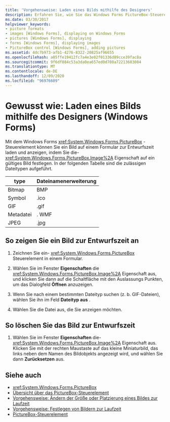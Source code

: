 ```yaml
---
title: 'Vorgehensweise: Laden eines Bilds mithilfe des Designers'
description: Erfahren Sie, wie Sie das Windows Forms PictureBox-Steuerelement verwenden, um ein Bild zur Entwurfszeit auf einem Formular zu laden und anzuzeigen.
ms.date: 03/30/2017
helpviewer_keywords:
- picture formats
- images [Windows Forms], displaying on Windows Forms
- pictures [Windows Forms], displaying
- forms [Windows Forms], displaying images
- PictureBox control [Windows Forms], adding pictures
ms.assetid: 4dc7b973-afb1-4276-8322-20825af96655
ms.openlocfilehash: a05ffe19412fc7a4e3e02f01336d89cce39fac8a
ms.sourcegitcommit: 9f6df084c53a3da0ea657ed0d708a72213683084
ms.translationtype: MT
ms.contentlocale: de-DE
ms.lasthandoff: 12/09/2020
ms.locfileid: "96976609"
---
```

# <a name="how-to-load-a-picture-using-the-designer-windows-forms"></a>Gewusst wie: Laden eines Bilds mithilfe des Designers (Windows Forms)

Mit dem Windows Forms <xref:System.Windows.Forms.PictureBox> -Steuerelement können Sie ein Bild auf einem Formular zur Entwurfszeit laden und anzeigen, indem Sie die- <xref:System.Windows.Forms.PictureBox.Image%2A> Eigenschaft auf ein gültiges Bild festlegen. In der folgenden Tabelle sind die zulässigen Dateitypen aufgeführt.

|type|Dateinamenerweiterung|
|---|---|
|Bitmap|BMP|
|Symbol|.ico|
|GIF|.gif|
|Metadatei|. WMF|
|JPEG|.jpg|

## <a name="to-display-a-picture-at-design-time"></a>So zeigen Sie ein Bild zur Entwurfszeit an

1. Zeichnen Sie ein- <xref:System.Windows.Forms.PictureBox> Steuerelement in einem Formular.

2. Wählen Sie im Fenster **Eigenschaften** die <xref:System.Windows.Forms.PictureBox.Image%2A> Eigenschaft aus, und klicken Sie dann auf die Schaltfläche mit den Auslassungs Punkten, um das Dialogfeld **Öffnen** anzuzeigen.

3. Wenn Sie nach einem bestimmten Dateityp suchen (z. b. GIF-Dateien), wählen Sie ihn im Feld **Dateityp aus** .

4. Wählen Sie die Datei aus, die Sie anzeigen möchten.

## <a name="to-clear-the-picture-at-design-time"></a>So löschen Sie das Bild zur Entwurfszeit

1. Wählen Sie im Fenster **Eigenschaften** die- <xref:System.Windows.Forms.PictureBox.Image%2A> Eigenschaft aus. Klicken Sie mit der rechten Maustaste auf das kleine Miniaturbild, das links neben dem Namen des Bildobjekts angezeigt wird, und wählen Sie dann **Zurücksetzen** aus.

## <a name="see-also"></a>Siehe auch

- <xref:System.Windows.Forms.PictureBox>
- [Übersicht über das PictureBox-Steuerelement](picturebox-control-overview-windows-forms.md)
- [Vorgehensweise: Ändern der Größe oder Platzierung eines Bildes zur Laufzeit](how-to-modify-the-size-or-placement-of-a-picture-at-run-time-windows-forms.md)
- [Vorgehensweise: Festlegen von Bildern zur Laufzeit](how-to-set-pictures-at-run-time-windows-forms.md)
- [PictureBox-Steuerelement](picturebox-control-windows-forms.md)
